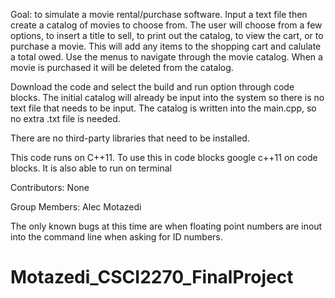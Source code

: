 Goal: to simulate a movie rental/purchase software. Input a text file then create a catalog of movies to choose from. The user will choose from a few options, to insert a title to sell, to print out the catalog, to view the cart, or to purchase a movie. This will add any items to the shopping cart and calulate a total owed. Use the menus to navigate through the movie catalog. When a movie is purchased it will be deleted from the catalog. 

Download the code and select the build and run option through code blocks. The initial catalog will already be input into the system so there is no text file that needs to be input. The catalog is written into the main.cpp, so no extra .txt file is needed. 

There are no third-party libraries that need to be installed.

This code runs on C++11. To use this in code blocks google c++11 on code blocks. It is also able to run on terminal 

Contributors: None

Group Members: Alec Motazedi

The only known bugs at this time are when floating point numbers are inout into the command line when asking for ID numbers. 
# Motazedi_CSCI2270_FinalProject
